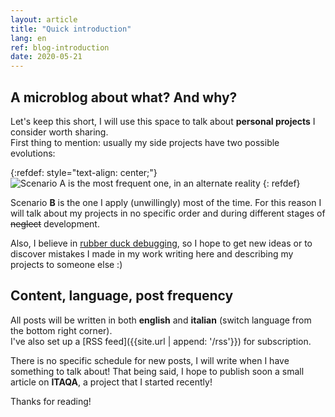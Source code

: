 ```yaml
---
layout: article
title: "Quick introduction"
lang: en
ref: blog-introduction
date: 2020-05-21
---
```

## A microblog about what? And why?
Let's keep this short, I will use this space to talk about **personal projects** I consider worth sharing.  
First thing to mention: usually my side projects have two possible evolutions:

{:refdef: style="text-align: center;"}
<img src="{{site.url | append: '/media/20200521/scenario_scheme_en.png'}}" title="Scenario A is the most frequent one, in an alternate reality" class="responsive" onclick="window.open(this.src)">
{: refdef}

Scenario **B** is the one I apply (unwillingly) most of the time. For this reason I will talk about my projects in no specific order and during different stages of ~~neglect~~ development.

Also, I believe in [rubber duck debugging](https://en.wikipedia.org/wiki/Rubber_duck_debugging), so I hope to get new ideas or to discover mistakes I made in my work writing here and describing my projects to someone else :)

## Content, language, post frequency
All posts will be written in both **english** and **italian** (switch language from the bottom right corner).  
I've also set up a [RSS feed]({{site.url | append: '/rss'}}) for subscription.

There is no specific schedule for new posts, I will write when I have something to talk about! That being said, I hope to publish soon a small article on **ITAQA**, a project that I started recently!

Thanks for reading!